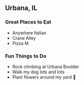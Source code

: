 ## Urbana, IL

### Great Places to Eat
- Anywhere Italian
- Crane Alley
- Pizza M

### Fun Things to Do
- Rock climbing at Urbana Boulder
- Walk my dog lots and lots
- Plant flowers around my yard :tulip:
